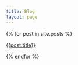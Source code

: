 ```yaml
---
title: Blog
layout: page
---
```


{% for post in site.posts %}

   <a href="{{site.url}}{{site.baseurl}}{{post.url}}">{{post.title}}</a>

{% endfor %}


